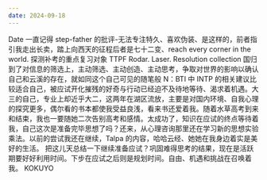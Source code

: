 ```yaml
---
date: 2024-09-18
---
```


Date 一直记得 step-father 的批评-无法专注特久、喜欢伪装、是这样的，前者指引我走出长卖，踏上向西天的征程后者是七十二变、reach every corner in the world. 探测补考的重点复习对象 TTPF Rodar. Laser. Resolution collection 国归到了对信息的筛选上，主动筛选、主动创造、主动思考，争取对世界的影响以确认自己和云溪的存在，就如同这个自己可见的随笔般 N：BTI 中 INTP 的相关建议比较适合自己，被应试开化摧残的好奇与行动已经迫不及待地等待、渴求着机遇。大三的自己，专业上却近乎大二，这两年在湖区流放，主要是对国内环境、自我心理的探究更多，偶尔看的书本都使我受益良浅，看来书还爱着我。随着水草高考到来和结束，我也一要随她二次告别高考和感情。太成功了，知识在应试的终点等待着我，自己这次是准备完毕思想了吗？还来，从心理咨询那里还在学习新的思想实验乘法。以前的尝试我还在继续，Talpa 的内容，哈哈云经、她她在我身边着实是美好的生活。 把这儿天总结一下继续准备应试？巩固难得思考的结果，现在是活跃期要好好利用时间。下步在应试之后则是规划时间。自由、机遇和挑战在召唤着我。 KOKUYO

